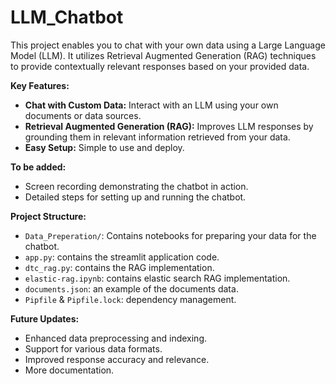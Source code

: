 # LLM_Chatbot

This project enables you to chat with your own data using a Large Language Model (LLM). It utilizes Retrieval Augmented Generation (RAG) techniques to provide contextually relevant responses based on your provided data.

**Key Features:**

* **Chat with Custom Data:** Interact with an LLM using your own documents or data sources.
* **Retrieval Augmented Generation (RAG):** Improves LLM responses by grounding them in relevant information retrieved from your data.
* **Easy Setup:** Simple to use and deploy.

**To be added:**

* Screen recording demonstrating the chatbot in action.
* Detailed steps for setting up and running the chatbot.

**Project Structure:**

* `Data_Preperation/`: Contains notebooks for preparing your data for the chatbot.
* `app.py`: contains the streamlit application code.
* `dtc_rag.py`: contains the RAG implementation.
* `elastic-rag.ipynb`: contains elastic search RAG implementation.
* `documents.json`: an example of the documents data.
* `Pipfile` & `Pipfile.lock`: dependency management.

**Future Updates:**

* Enhanced data preprocessing and indexing.
* Support for various data formats.
* Improved response accuracy and relevance.
* More documentation.
